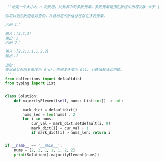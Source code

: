 
<BlogInfo id="947" title="43.多数元素" author="白日梦想猿" pv=0 read_times=0 pre_cost_time=0分32秒 category="leetcode" tag_list="['leetcode']" create_time="2022.03.19 20:34:29" update_time="2022.03.19 20:48:54" />

```python
'''给定一个大小为 n 的数组，找到其中的多数元素。多数元素是指在数组中出现次数 大于 ⌊ n/2 ⌋ 的元素。

你可以假设数组是非空的，并且给定的数组总是存在多数元素。

示例 1：

输入：[3,2,3]
输出：3
示例 2：

输入：[2,2,1,1,1,2,2]
输出：2
 
进阶：
尝试设计时间复杂度为 O(n)、空间复杂度为 O(1) 的算法解决此问题。
'''
from collections import defaultdict
from typing import List


class Solution:
    def majorityElement(self, nums: List[int]) -> int:

        mark_dict = defaultdict()
        nums_len = len(nums) / 2
        for i in nums:
            cur_val = mark_dict.setdefault(i, 0)
            mark_dict[i] = cur_val + 1
            if mark_dict[i] > nums_len: return i


if __name__ == '__main__':
    nums = [2, 2, 1, 1, 1, 2, 2]
    print(Solution().majorityElement(nums))

```
